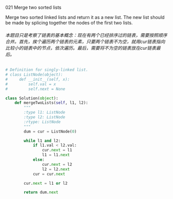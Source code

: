 021 Merge two sorted lists

Merge two sorted linked lists and return it as a new list. The new list should be made by splicing together the nodes of the first two lists.

###### 本题目只是考察了链表的基本概念：现在有两个已经排序过的链表，需要按照顺序合并。首先，挨个遍历两个链表的元素，只要两个链表不为空，就用cur链表指向比较小的链表中的节点，依次遍历。最后，需要将不为空的链表放在cur链表最后。

```python
# Definition for singly-linked list.
# class ListNode(object):
#     def __init__(self, x):
#         self.val = x
#         self.next = None

class Solution(object):
    def mergeTwoLists(self, l1, l2):
        """
        :type l1: ListNode
        :type l2: ListNode
        :rtype: ListNode
        """
        dum = cur = ListNode(0)

        while l1 and l2:
            if l1.val < l2.val:
                cur.next = l1
                l1 = l1.next
            else:
                cur.next = l2
                l2 = l2.next
            cur = cur.next

        cur.next = l1 or l2

        return dum.next

```

